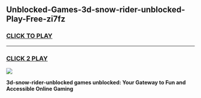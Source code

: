 
## Unblocked-Games-3d-snow-rider-unblocked-Play-Free-zi7fz
<h3>
<a href="https://premium76.site?title=3d-snow-rider-unblocked&ref=20M">CLICK TO PLAY</a></h3>
<hr>

<h3>
<a href="https://premium76.site?title=3d-snow-rider-unblocked&ref=20M">CLICK 2 PLAY</a>
  
</h3>

<a href="https://premium76.site?title=3d-snow-rider-unblocked&ref=19M"><img src="https://clearcache.store/games.png"></a>


**3d-snow-rider-unblocked games unblocked: Your Gateway to Fun and Accessible Online Gaming**
